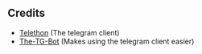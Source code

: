 ## Credits
* [Telethon](https://github.com/LonamiWebs/Telethon) (The telegram client)
* [The-TG-Bot](https://justaprudev.github.io/The-TG-Bot) (Makes using the telegram client easier)

